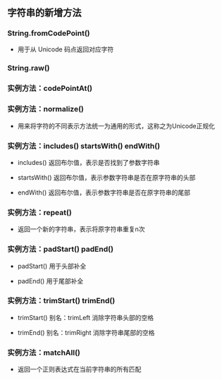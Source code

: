 #

## 字符串的新增方法

### String.fromCodePoint()

- 用于从 Unicode 码点返回对应字符

### String.raw()

### 实例方法：codePointAt()

### 实例方法：normalize()

- 用来将字符的不同表示方法统一为通用的形式，这称之为Unicode正规化

### 实例方法：includes() startsWith() endWith()

- includes() 返回布尔值，表示是否找到了参数字符串

- startsWith() 返回布尔值，表示参数字符串是否在原字符串的头部

- endWith() 返回布尔值，表示参数字符串是否在原字符串的尾部

### 实例方法：repeat()

- 返回一个新的字符串，表示将原字符串重复n次

### 实例方法：padStart() padEnd()

- padStart() 用于头部补全

- padEnd() 用于尾部补全

### 实例方法：trimStart() trimEnd()

- trimStart() 别名：trimLeft 消除字符串头部的空格

- trimEnd() 别名：trimRight 消除字符串尾部的空格

### 实例方法：matchAll()

- 返回一个正则表达式在当前字符串的所有匹配
